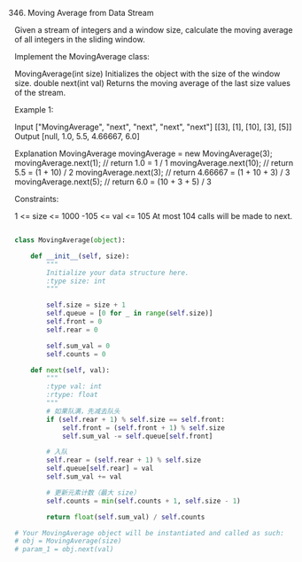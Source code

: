 346. Moving Average from Data Stream


Given a stream of integers and a window size, calculate the moving average of all integers in the sliding window.

Implement the MovingAverage class:

MovingAverage(int size) Initializes the object with the size of the window size.
double next(int val) Returns the moving average of the last size values of the stream.
 

Example 1:

Input
["MovingAverage", "next", "next", "next", "next"]
[[3], [1], [10], [3], [5]]
Output
[null, 1.0, 5.5, 4.66667, 6.0]

Explanation
MovingAverage movingAverage = new MovingAverage(3);
movingAverage.next(1); // return 1.0 = 1 / 1
movingAverage.next(10); // return 5.5 = (1 + 10) / 2
movingAverage.next(3); // return 4.66667 = (1 + 10 + 3) / 3
movingAverage.next(5); // return 6.0 = (10 + 3 + 5) / 3
 

Constraints:

1 <= size <= 1000
-105 <= val <= 105
At most 104 calls will be made to next.


```python

class MovingAverage(object):

    def __init__(self, size):
        """
        Initialize your data structure here.
        :type size: int
        """

        self.size = size + 1
        self.queue = [0 for _ in range(self.size)]
        self.front = 0
        self.rear = 0

        self.sum_val = 0
        self.counts = 0

    def next(self, val):
        """
        :type val: int
        :rtype: float
        """
        # 如果队满，先减去队头
        if (self.rear + 1) % self.size == self.front:
            self.front = (self.front + 1) % self.size
            self.sum_val -= self.queue[self.front]

        # 入队
        self.rear = (self.rear + 1) % self.size
        self.queue[self.rear] = val
        self.sum_val += val

        # 更新元素计数（最大 size）
        self.counts = min(self.counts + 1, self.size - 1)

        return float(self.sum_val) / self.counts

# Your MovingAverage object will be instantiated and called as such:
# obj = MovingAverage(size)
# param_1 = obj.next(val)
```